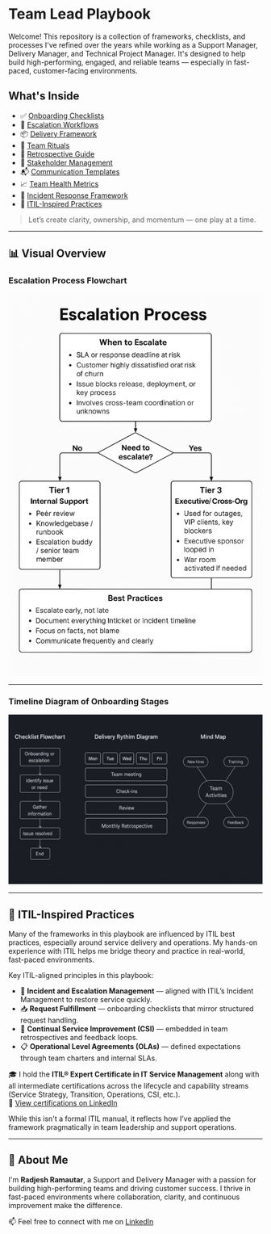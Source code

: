 # Team Lead Playbook

Welcome! This repository is a collection of frameworks, checklists, and processes I've refined over the years while working as a Support Manager, Delivery Manager, and Technical Project Manager. It's designed to help build high-performing, engaged, and reliable teams — especially in fast-paced, customer-facing environments.

## What's Inside

- ✅ [Onboarding Checklists](./onboarding-checklist.md)
- 🚨 [Escalation Workflows](./escalation-process.md)
- 📦 [Delivery Framework](./delivery-framework.md)
- 🔁 [Team Rituals](./team-rituals.md)
- 💬 [Retrospective Guide](./retrospectives.md)
- 🤝 [Stakeholder Management](./stakeholder-management.md)
- 📬 [Communication Templates](./communication-templates.md)
- 📈 [Team Health Metrics](./team-health-metrics.md)
- 🚨 [Incident Response Framework](./incident-response.md)
- 📘 [ITIL-Inspired Practices](#-itil-inspired-practices)

> Let’s create clarity, ownership, and momentum — one play at a time.

---

## 📊 Visual Overview

### Escalation Process Flowchart
![Escalation Process](./assets/Flowchart%20of%20the%20escalation%20process.png)

---

### Timeline Diagram of Onboarding Stages
![Onboarding Timeline](./assets/Timeline%20diagram%20of%20onboarding%20stages.png)

---

## 📘 ITIL-Inspired Practices

Many of the frameworks in this playbook are influenced by ITIL best practices, especially around service delivery and operations. My hands-on experience with ITIL helps me bridge theory and practice in real-world, fast-paced environments.

Key ITIL-aligned principles in this playbook:
- 🔄 **Incident and Escalation Management** — aligned with ITIL’s Incident Management to restore service quickly.
- 📥 **Request Fulfillment** — onboarding checklists that mirror structured request handling.
- 🎯 **Continual Service Improvement (CSI)** — embedded in team retrospectives and feedback loops.
- 📋 **Operational Level Agreements (OLAs)** — defined expectations through team charters and internal SLAs.

🎓 I hold the **ITIL® Expert Certificate in IT Service Management** along with all intermediate certifications across the lifecycle and capability streams (Service Strategy, Transition, Operations, CSI, etc.).  
📎 [View certifications on LinkedIn](https://www.linkedin.com/in/radjeshramautar/details/certifications/)

While this isn't a formal ITIL manual, it reflects how I’ve applied the framework pragmatically in team leadership and support operations.

---

## 👋 About Me

I'm **Radjesh Ramautar**, a Support and Delivery Manager with a passion for building high-performing teams and driving customer success. I thrive in fast-paced environments where collaboration, clarity, and continuous improvement make the difference.

📫 Feel free to connect with me on [LinkedIn](https://www.linkedin.com/in/radjeshramautar/)
